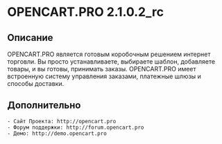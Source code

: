 # OPENCART.PRO 2.1.0.2_rc

## Описание

OPENCART.PRO является готовым коробочным решением интернет торговли. Вы просто устанавливаете, выбираете шаблон, добавляете товары, и вы готовы, принимать заказы. OPENCART.PRO имеет встроенную систему управления заказами, платежные шлюзы и способы доставки.

## Дополнительно
	- Сайт Проекта: http://opencart.pro
	- Форум поддержки: http://forum.opencart.pro
	- Демо: http://demo.opencart.pro
